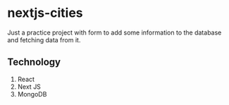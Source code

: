 # nextjs-cities

Just a practice project with form to add some information to the database and fetching data from it.

## Technology

1. React 
2. Next JS
3. MongoDB

